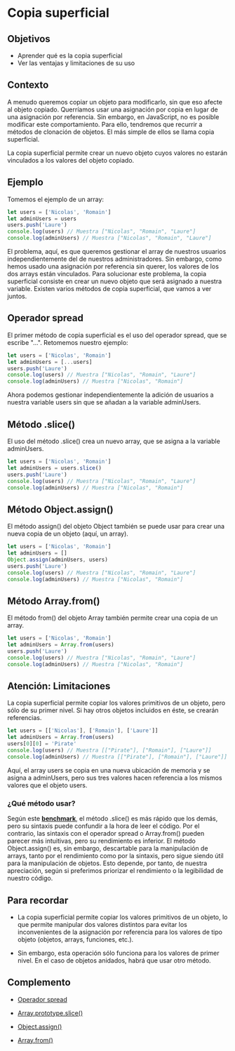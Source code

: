 # Copia superficial

## Objetivos

- Aprender qué es la copia superficial
- Ver las ventajas y limitaciones de su uso

## Contexto

A menudo queremos copiar un objeto para modificarlo, sin que eso afecte al objeto copiado. Querríamos usar una asignación por copia en lugar de una asignación por referencia. Sin embargo, en JavaScript, no es posible modificar este comportamiento. Para ello, tendremos que recurrir a métodos de clonación de objetos. El más simple de ellos se llama copia superficial.

La copia superficial permite crear un nuevo objeto cuyos valores no estarán vinculados a los valores del objeto copiado.

## Ejemplo

Tomemos el ejemplo de un array:

```javascript
let users = ['Nicolas', 'Romain']
let adminUsers = users
users.push('Laure')
console.log(users) // Muestra ["Nicolas", "Romain", "Laure"]
console.log(adminUsers) // Muestra ["Nicolas", "Romain", "Laure"]
```

El problema, aquí, es que queremos gestionar el array de nuestros usuarios independientemente del de nuestros administradores. Sin embargo, como hemos usado una asignación por referencia sin querer, los valores de los dos arrays están vinculados. Para solucionar este problema, la copia superficial consiste en crear un nuevo objeto que será asignado a nuestra variable. Existen varios métodos de copia superficial, que vamos a ver juntos.

## Operador spread

El primer método de copia superficial es el uso del operador spread, que se escribe "...". Retomemos nuestro ejemplo:

```javascript
let users = ['Nicolas', 'Romain']
let adminUsers = [...users]
users.push('Laure')
console.log(users) // Muestra ["Nicolas", "Romain", "Laure"]
console.log(adminUsers) // Muestra ["Nicolas", "Romain"]
```

Ahora podemos gestionar independientemente la adición de usuarios a nuestra variable users sin que se añadan a la variable adminUsers.

## Método .slice()

El uso del método .slice() crea un nuevo array, que se asigna a la variable adminUsers.

```javascript
let users = ['Nicolas', 'Romain']
let adminUsers = users.slice()
users.push('Laure')
console.log(users) // Muestra ["Nicolas", "Romain", "Laure"]
console.log(adminUsers) // Muestra ["Nicolas", "Romain"]
```

## Método Object.assign()

El método assign() del objeto Object también se puede usar para crear una nueva copia de un objeto (aquí, un array).

```javascript
let users = ['Nicolas', 'Romain']
let adminUsers = []
Object.assign(adminUsers, users)
users.push('Laure')
console.log(users) // Muestra ["Nicolas", "Romain", "Laure"]
console.log(adminUsers) // Muestra ["Nicolas", "Romain"]
```

## Método Array.from()

El método from() del objeto Array también permite crear una copia de un array.

```javascript
let users = ['Nicolas', 'Romain']
let adminUsers = Array.from(users)
users.push('Laure')
console.log(users) // Muestra ["Nicolas", "Romain", "Laure"]
console.log(adminUsers) // Muestra ["Nicolas", "Romain"]
```

## Atención: Limitaciones

La copia superficial permite copiar los valores primitivos de un objeto, pero sólo de su primer nivel. Si hay otros objetos incluidos en éste, se crearán referencias.

```javascript
let users = [['Nicolas'], ['Romain'], ['Laure']]
let adminUsers = Array.from(users)
users[0][0] = 'Pirate'
console.log(users) // Muestra [["Pirate"], ["Romain"], ["Laure"]]
console.log(adminUsers) // Muestra [["Pirate"], ["Romain"], ["Laure"]]
```

Aquí, el array users se copia en una nueva ubicación de memoria y se asigna a adminUsers, pero sus tres valores hacen referencia a los mismos valores que el objeto users.

### ¿Qué método usar?

Según este **[benchmark](https://jsbench.me/4ckizsr3s4/1)**, el método .slice() es más rápido que los demás, pero su sintaxis puede confundir a la hora de leer el código. Por el contrario, las sintaxis con el operador spread o Array.from() pueden parecer más intuitivas, pero su rendimiento es inferior. El método Object.assign() es, sin embargo, descartable para la manipulación de arrays, tanto por el rendimiento como por la sintaxis, pero sigue siendo útil para la manipulación de objetos. Esto depende, por tanto, de nuestra apreciación, según si preferimos priorizar el rendimiento o la legibilidad de nuestro código.

## Para recordar

- La copia superficial permite copiar los valores primitivos de un objeto, lo que permite manipular dos valores distintos para evitar los inconvenientes de la asignación por referencia para los valores de tipo objeto (objetos, arrays, funciones, etc.).

- Sin embargo, esta operación sólo funciona para los valores de primer nivel. En el caso de objetos anidados, habrá que usar otro método.

## Complemento

- [Operador spread](https://developer.mozilla.org/fr/docs/Web/JavaScript/Reference/Operators/Spread_syntax)

- [Array.prototype.slice()](https://developer.mozilla.org/fr/docs/Web/JavaScript/Reference/Global_Objects/Array/slice)

- [Object.assign()](https://developer.mozilla.org/es/docs/Web/JavaScript/Reference/Global_Objects/Object/assign)

- [Array.from()](https://developer.mozilla.org/es/docs/Web/JavaScript/Reference/Global_Objects/Array/from)